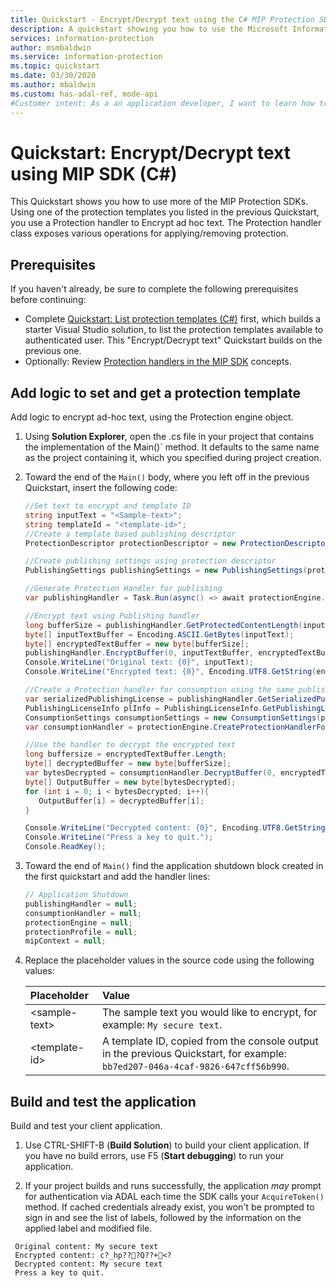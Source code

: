 ```yaml
---
title: Quickstart - Encrypt/Decrypt text using the C# MIP Protection SDK
description: A quickstart showing you how to use the Microsoft Information Protection SDK .NET Wrapper to encrypt and decrypt ad hoc text using a protection template (C#)
services: information-protection
author: msmbaldwin
ms.service: information-protection
ms.topic: quickstart
ms.date: 03/30/2020
ms.author: mbaldwin
ms.custom: has-adal-ref, mode-api
#Customer intent: As a an application developer, I want to learn how to encrypt text with the MIP SDK, so that I can use the SDK APIs to apply protection to my own data.
---
```


# Quickstart: Encrypt/Decrypt text using MIP SDK (C#)

This Quickstart shows you how to use more of the MIP Protection SDKs. Using one of the protection templates you listed in the previous Quickstart, you use a Protection handler to Encrypt ad hoc text. The Protection handler class exposes various operations for applying/removing protection.

## Prerequisites

If you haven't already, be sure to complete the following prerequisites before continuing:

- Complete [Quickstart: List protection templates (C#)](quick-protection-list-templates-csharp.md) first, which builds a starter Visual Studio solution, to list the protection templates available to authenticated user. This "Encrypt/Decrypt text" Quickstart builds on the previous one.
- Optionally: Review [Protection handlers in the MIP SDK](concept-handler-protection-cpp.md) concepts.

## Add logic to set and get a protection template

Add logic to encrypt ad-hoc text, using the Protection engine object.

1. Using **Solution Explorer**, open the .cs file in your project that contains the implementation of the Main()` method. It defaults to the same name as the project containing it, which you specified during project creation.

2. Toward the end of the `Main()` body, where you left off in the previous Quickstart, insert the following code:

   ```csharp
   //Set text to encrypt and template ID
   string inputText = "<Sample-text>";
   string templateId = "<template-id>";
   //Create a template based publishing descriptor
   ProtectionDescriptor protectionDescriptor = new ProtectionDescriptor(templateId);

   //Create publishing settings using protection descriptor
   PublishingSettings publishingSettings = new PublishingSettings(protectionDescriptor);

   //Generate Protection Handler for publishing
   var publishingHandler = Task.Run(async() => await protectionEngine.CreateProtectionHandlerForPublishingAsync(publishingSettings)).Result;

   //Encrypt text using Publishing handler
   long bufferSize = publishingHandler.GetProtectedContentLength(inputText.Length, true);
   byte[] inputTextBuffer = Encoding.ASCII.GetBytes(inputText);
   byte[] encryptedTextBuffer = new byte[bufferSize];
   publishingHandler.EncryptBuffer(0, inputTextBuffer, encryptedTextBuffer, true);
   Console.WriteLine("Original text: {0}", inputText);
   Console.WriteLine("Encrypted text: {0}", Encoding.UTF8.GetString(encryptedTextBuffer));

   //Create a Protection handler for consumption using the same publishing licence
   var serializedPublishingLicense = publishingHandler.GetSerializedPublishingLicense();
   PublishingLicenseInfo plInfo = PublishingLicenseInfo.GetPublishingLicenseInfo(serializedPublishingLicense);
   ConsumptionSettings consumptionSettings = new ConsumptionSettings(plInfo);
   var consumptionHandler = protectionEngine.CreateProtectionHandlerForConsumption(consumptionSettings);

   //Use the handler to decrypt the encrypted text
   long buffersize = encryptedTextBuffer.Length;
   byte[] decryptedBuffer = new byte[bufferSize];
   var bytesDecrypted = consumptionHandler.DecryptBuffer(0, encryptedTextBuffer, decryptedBuffer, true);
   byte[] OutputBuffer = new byte[bytesDecrypted];
   for (int i = 0; i < bytesDecrypted; i++){
      OutputBuffer[i] = decryptedBuffer[i];
   }

   Console.WriteLine("Decrypted content: {0}", Encoding.UTF8.GetString(OutputBuffer));
   Console.WriteLine("Press a key to quit.");
   Console.ReadKey();

   ```

3. Toward the end of `Main()` find the application shutdown block created in the first quickstart and add the handler lines:

   ```csharp
   // Application Shutdown
   publishingHandler = null;
   consumptionHandler = null;
   protectionEngine = null;
   protectionProfile = null;
   mipContext = null;
   ```

4. Replace the placeholder values in the source code using the following values:

   | Placeholder | Value |
   |:----------- |:----- |
   | \<sample-text\> | The sample text you would like to encrypt, for example: `My secure text`. |
   | \<template-id\> | A template ID, copied from the console output in the previous Quickstart, for example: `bb7ed207-046a-4caf-9826-647cff56b990`. |

## Build and test the application

Build and test your client application.

1. Use CTRL-SHIFT-B (**Build Solution**) to build your client application. If you have no build errors, use F5 (**Start debugging**) to run your application.

2. If your project builds and runs successfully, the application *may* prompt for authentication via ADAL each time the SDK calls your `AcquireToken()` method. If cached credentials already exist, you won't be prompted to sign in and see the list of labels, followed by the information on the applied label and modified file.

  ```console
   Original content: My secure text
   Encrypted content: c?_hp???Q??+<?
   Decrypted content: My secure text
   Press a key to quit.
   ```
